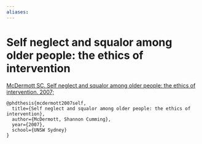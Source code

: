 ```yaml
---
aliases:
---
```


# Self neglect and squalor among older people: the ethics of intervention

[McDermott SC. Self neglect and squalor among older people: the ethics of intervention. 2007;](https://sciwheel.com/work/#/items/13593247/detail?collection=702106)

```
@phdthesis{mcdermott2007self,
  title={Self neglect and squalor among older people: the ethics of intervention},
  author={McDermott, Shannon Cumming},
  year={2007},
  school={UNSW Sydney}
}
```
